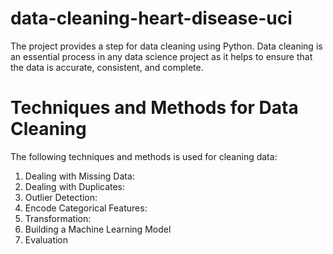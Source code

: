 # data-cleaning-heart-disease-uci
The project provides a step for data cleaning using Python. Data cleaning is an essential process in any data science project as it helps to ensure that the data is accurate, consistent, and complete.  
# Techniques and Methods for Data Cleaning
The following techniques and methods is used for cleaning data:
1. Dealing with Missing Data:
2. Dealing with Duplicates:
3. Outlier Detection:
4. Encode Categorical Features:
5. Transformation:
6. Building a Machine Learning Model
7. Evaluation
